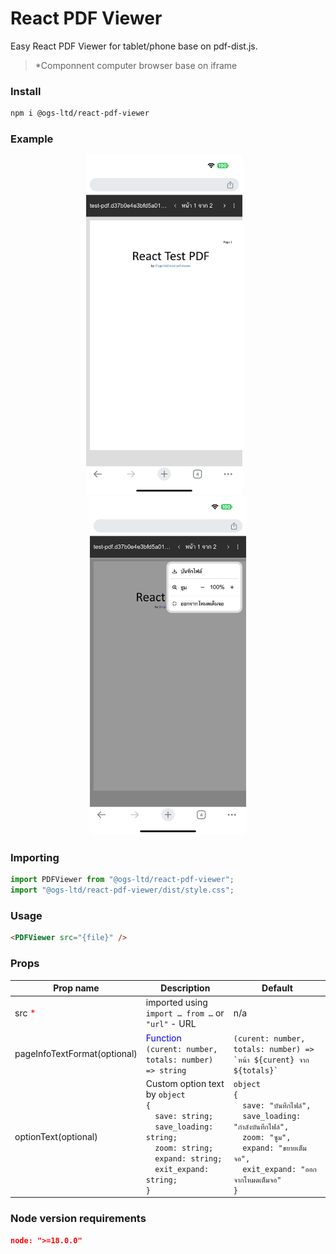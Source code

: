 # React PDF Viewer

Easy React PDF Viewer for tablet/phone base on pdf-dist.js.

> \*Componnent computer browser base on iframe


### Install

```bash
npm i @ogs-ltd/react-pdf-viewer
```

### Example
<p align="center">
<img src='src/assets/example/images/react-pdf-viewer-ex-1.jpg' width='250'>&nbsp; &nbsp;
<img src='src/assets/example/images/react-pdf-viewer-ex-2.jpg' width='250'>
</p>


### Importing

```js
import PDFViewer from "@ogs-ltd/react-pdf-viewer";
import "@ogs-ltd/react-pdf-viewer/dist/style.css";
```

### Usage

```html
<PDFViewer src="{file}" />
```

### Props
<style>
r { color: Red }
o { color: Orange }
g { color: Green }
bl { color: Blue }
</style>

| Prop name | Description | Default |
| --------- | ----------- | ------- |
| src <r>*</r> | imported using `import … from …` or `"url"` - URL | n/a |
| pageInfoTextFormat(optional) | <bl>Function</bl> <br/> `(curent: number, totals: number) => string` | ``(curent: number, totals: number) => `หน้า ${curent} จาก ${totals}` `` |
| optionText(optional) | Custom option text by `object` <br/>`{`<br/>`  save: string;`<br/>`  save_loading: string;`<br/>`  zoom: string;`<br/>`  expand: string;`<br/>`  exit_expand: string;`<br/>`}` | `object` <br/>`{`<br/>`  save: "บันทึกไฟล์",`<br/>`  save_loading: "กำลังบันทึกไฟล์",`<br/>`  zoom: "ซูม",`<br/>`  expand: "ขยายเต็มจอ",`<br/>`  exit_expand: "ออกจากโหมดเต็มจอ"`<br/>`}` |

###  Node version requirements
```json
node: ">=18.0.0" 
```